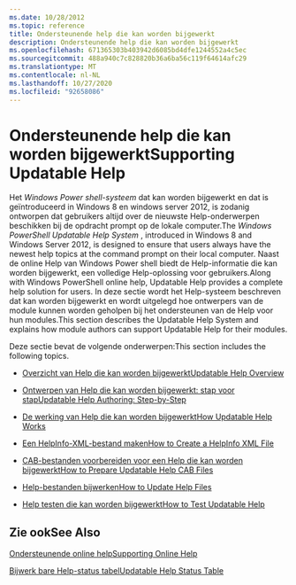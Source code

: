 ```yaml
---
ms.date: 10/28/2012
ms.topic: reference
title: Ondersteunende help die kan worden bijgewerkt
description: Ondersteunende help die kan worden bijgewerkt
ms.openlocfilehash: 671365303b403942d6085bd4dfe1244552a4c5ec
ms.sourcegitcommit: 488a940c7c828820b36a6ba56c119f64614afc29
ms.translationtype: MT
ms.contentlocale: nl-NL
ms.lasthandoff: 10/27/2020
ms.locfileid: "92658086"
---
```

# <a name="supporting-updatable-help"></a><span data-ttu-id="604bf-103">Ondersteunende help die kan worden bijgewerkt</span><span class="sxs-lookup"><span data-stu-id="604bf-103">Supporting Updatable Help</span></span>

<span data-ttu-id="604bf-104">Het *Windows Power shell-systeem* dat kan worden bijgewerkt en dat is geïntroduceerd in Windows 8 en windows server 2012, is zodanig ontworpen dat gebruikers altijd over de nieuwste Help-onderwerpen beschikken bij de opdracht prompt op de lokale computer.</span><span class="sxs-lookup"><span data-stu-id="604bf-104">The *Windows PowerShell Updatable Help System* , introduced in Windows 8 and Windows Server 2012, is designed to ensure that users always have the newest help topics at the command prompt on their local computer.</span></span> <span data-ttu-id="604bf-105">Naast de online Help van Windows Power shell biedt de Help-informatie die kan worden bijgewerkt, een volledige Help-oplossing voor gebruikers.</span><span class="sxs-lookup"><span data-stu-id="604bf-105">Along with Windows PowerShell online help, Updatable Help provides a complete help solution for users.</span></span> <span data-ttu-id="604bf-106">In deze sectie wordt het Help-systeem beschreven dat kan worden bijgewerkt en wordt uitgelegd hoe ontwerpers van de module kunnen worden geholpen bij het ondersteunen van de Help voor hun modules.</span><span class="sxs-lookup"><span data-stu-id="604bf-106">This section describes the Updatable Help System and explains how module authors can support Updatable Help for their modules.</span></span>

<span data-ttu-id="604bf-107">Deze sectie bevat de volgende onderwerpen:</span><span class="sxs-lookup"><span data-stu-id="604bf-107">This section includes the following topics.</span></span>

- [<span data-ttu-id="604bf-108">Overzicht van Help die kan worden bijgewerkt</span><span class="sxs-lookup"><span data-stu-id="604bf-108">Updatable Help Overview</span></span>](./updatable-help-overview.md)

- [<span data-ttu-id="604bf-109">Ontwerpen van Help die kan worden bijgewerkt: stap voor stap</span><span class="sxs-lookup"><span data-stu-id="604bf-109">Updatable Help Authoring: Step-by-Step</span></span>](./updatable-help-authoring-step-by-step.md)

- [<span data-ttu-id="604bf-110">De werking van Help die kan worden bijgewerkt</span><span class="sxs-lookup"><span data-stu-id="604bf-110">How Updatable Help Works</span></span>](./how-updatable-help-works.md)

- [<span data-ttu-id="604bf-111">Een HelpInfo-XML-bestand maken</span><span class="sxs-lookup"><span data-stu-id="604bf-111">How to Create a HelpInfo XML File</span></span>](./how-to-create-a-helpinfo-xml-file.md)

- [<span data-ttu-id="604bf-112">CAB-bestanden voorbereiden voor een Help die kan worden bijgewerkt</span><span class="sxs-lookup"><span data-stu-id="604bf-112">How to Prepare Updatable Help CAB Files</span></span>](./how-to-prepare-updatable-help-cab-files.md)

- [<span data-ttu-id="604bf-113">Help-bestanden bijwerken</span><span class="sxs-lookup"><span data-stu-id="604bf-113">How to Update Help Files</span></span>](./how-to-update-help-files.md)

- [<span data-ttu-id="604bf-114">Help testen die kan worden bijgewerkt</span><span class="sxs-lookup"><span data-stu-id="604bf-114">How to Test Updatable Help</span></span>](./how-to-test-updatable-help.md)

## <a name="see-also"></a><span data-ttu-id="604bf-115">Zie ook</span><span class="sxs-lookup"><span data-stu-id="604bf-115">See Also</span></span>

[<span data-ttu-id="604bf-116">Ondersteunende online help</span><span class="sxs-lookup"><span data-stu-id="604bf-116">Supporting Online Help</span></span>](./supporting-online-help.md)

[<span data-ttu-id="604bf-117">Bijwerk bare Help-status tabel</span><span class="sxs-lookup"><span data-stu-id="604bf-117">Updatable Help Status Table</span></span>](/windows/deployment/deploy-whats-new)
